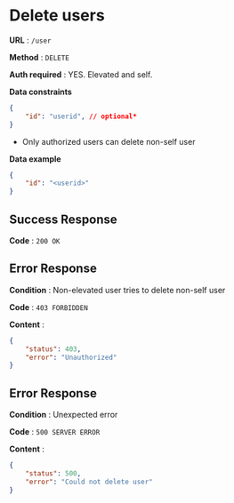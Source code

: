 # Delete users

**URL** : `/user`

**Method** : `DELETE`

**Auth required** : YES. Elevated and self.

**Data constraints**

```json
{
    "id": "userid", // optional*
}
```
* Only authorized users can delete non-self user

**Data example**

```json
{
    "id": "<userid>"
}
```

## Success Response

**Code** : `200 OK`

## Error Response

**Condition** : Non-elevated user tries to delete non-self user

**Code** : `403 FORBIDDEN`

**Content** :

```json
{
    "status": 403,
    "error": "Unauthorized"
}
```

## Error Response

**Condition** : Unexpected error

**Code** : `500 SERVER ERROR`

**Content** :

```json
{
    "status": 500,
    "error": "Could not delete user"
}
```